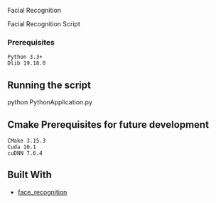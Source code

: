 Facial Recognition

Facial Recognition Script

### Prerequisites

```
Python 3.3+
Dlib 19.18.0
```
 
## Running the script

python PythonApplication.py

## Cmake Prerequisites for future development

```
CMake 3.15.3
Cuda 10.1
cuDNN 7.6.4
```

## Built With

* [face_recognition](https://github.com/ageitgey/face_recognition)
